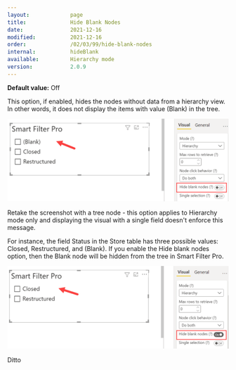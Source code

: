 ```yaml
---
layout:             page
title:              Hide Blank Nodes 
date:               2021-12-16
modified:           2021-12-16
order:              /02/03/99/hide-blank-nodes
internal:           hideBlank
available:          Hierarchy mode
version:            2.0.9
---
```

**Default value:** Off

This option, if enabled, hides the nodes without data from a hierarchy view. In other words, it does not display the items with value (Blank) in the tree. 

<img src="images/hide-blank-node-1.png" width="600">

<todo assign="twinkle">Retake the screenshot with a tree node - this option applies to Hierarchy mode only and displaying the visual with a single field doesn't enforce this message.</todo>

For instance, the field Status in the Store table has three possible values: Closed, Restructured, and (Blank). If you enable the Hide blank nodes option, then the Blank node will be hidden from the tree in Smart Filter Pro.
 
<img src="images/hide-blank-node-2.png" width="600">

<todo assign="twinkle">Ditto</todo>